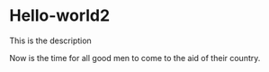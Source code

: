 # Hello-world2
This is the description

Now is the time for all good men to come to the aid of their country.
